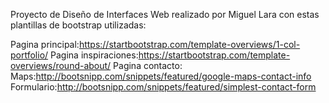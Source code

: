 Proyecto de Diseño de Interfaces Web realizado por Miguel Lara con estas plantillas de bootstrap utilizadas:

Pagina principal:https://startbootstrap.com/template-overviews/1-col-portfolio/
Pagina inspiraciones:https://startbootstrap.com/template-overviews/round-about/
Pagina contacto:
          Maps:http://bootsnipp.com/snippets/featured/google-maps-contact-info
          Formulario:http://bootsnipp.com/snippets/featured/simplest-contact-form
